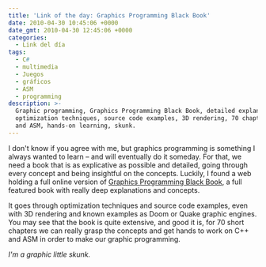 ```yaml
---
title: 'Link of the day: Graphics Programming Black Book'
date: 2010-04-30 10:45:06 +0000
date_gmt: 2010-04-30 12:45:06 +0000
categories:
  - Link del día
tags:
  - C#
  - multimedia
  - Juegos
  - gráficos
  - ASM
  - programming
description: >-
  Graphic programming, Graphics Programming Black Book, detailed explanations,
  optimization techniques, source code examples, 3D rendering, 70 chapters, C++
  and ASM, hands-on learning, skunk.
---
```



I don't know if you agree with me, but graphics programming is something I always wanted to learn &ndash; and will eventually do it someday. For that, we need a book that is as explicative as possible and detailed, going through every concept and being insightful on the concepts.  Luckily, I found a web holding a full online version of [Graphics Programming Black Book](http://www.gamedev.net/reference/articles/article1698.asp), a full featured book with really deep explanations and concepts.

It goes through optimization techniques and source code examples, even with 3D rendering and known examples as Doom or Quake graphic engines. You may see that the book is quite extensive, and good it is, for 70 short chapters we can really grasp the concepts and get hands to work on C++ and ASM in order to make our graphic programming.

_I'm a graphic little skunk._
